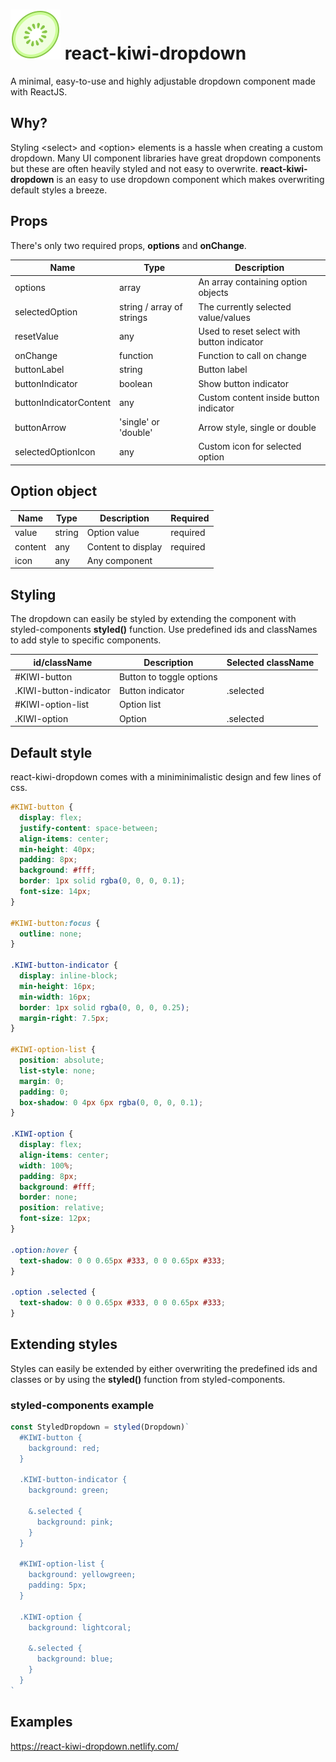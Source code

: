 # ![alt text](./icons8-kiwi-80.png) react-kiwi-dropdown

A minimal, easy-to-use and highly adjustable dropdown component made with ReactJS.

## Why?

Styling \<select> and \<option> elements is a hassle when creating a custom dropdown.
Many UI component libraries have great dropdown components but these are often heavily styled and not easy to overwrite. **react-kiwi-dropdown** is an easy to use dropdown component which makes overwriting default styles a breeze.

## Props

There's only two required props, **options** and **onChange**.

| Name                   | Type                      | Description                                |
| ---------------------- | ------------------------- | ------------------------------------------ |
| options                | array                     | An array containing option objects         |
| selectedOption         | string / array of strings | The currently selected value/values        |
| resetValue             | any                       | Used to reset select with button indicator |
| onChange               | function                  | Function to call on change                 |
| buttonLabel            | string                    | Button label                               |
| buttonIndicator        | boolean                   | Show button indicator                      |
| buttonIndicatorContent | any                       | Custom content inside button indicator     |
| buttonArrow            | 'single' or 'double'      | Arrow style, single or double              |
| selectedOptionIcon     | any                       | Custom icon for selected option            |

## Option object

| Name    | Type   | Description        | Required |
| ------- | ------ | ------------------ | -------- |
| value   | string | Option value       | required |
| content | any    | Content to display | required |
| icon    | any    | Any component      |

## Styling

The dropdown can easily be styled by extending the component with styled-components **styled()** function.
Use predefined ids and classNames to add style to specific components.

| id/className           | Description              | Selected className |
| ---------------------- | ------------------------ | ------------------ |
| #KIWI-button           | Button to toggle options |                    |
| .KIWI-button-indicator | Button indicator         | .selected          |
| #KIWI-option-list      | Option list              |                    |
| .KIWI-option           | Option                   | .selected          |

## Default style

react-kiwi-dropdown comes with a miniminimalistic design and few lines of css.

```css
#KIWI-button {
  display: flex;
  justify-content: space-between;
  align-items: center;
  min-height: 40px;
  padding: 8px;
  background: #fff;
  border: 1px solid rgba(0, 0, 0, 0.1);
  font-size: 14px;
}

#KIWI-button:focus {
  outline: none;
}

.KIWI-button-indicator {
  display: inline-block;
  min-height: 16px;
  min-width: 16px;
  border: 1px solid rgba(0, 0, 0, 0.25);
  margin-right: 7.5px;
}

#KIWI-option-list {
  position: absolute;
  list-style: none;
  margin: 0;
  padding: 0;
  box-shadow: 0 4px 6px rgba(0, 0, 0, 0.1);
}

.KIWI-option {
  display: flex;
  align-items: center;
  width: 100%;
  padding: 8px;
  background: #fff;
  border: none;
  position: relative;
  font-size: 12px;
}

.option:hover {
  text-shadow: 0 0 0.65px #333, 0 0 0.65px #333;
}

.option .selected {
  text-shadow: 0 0 0.65px #333, 0 0 0.65px #333;
}
```

## Extending styles

Styles can easily be extended by either overwriting the predefined ids and classes or by using the **styled()** function from styled-components.

### styled-components example

```javascript
const StyledDropdown = styled(Dropdown)`
  #KIWI-button {
    background: red;
  }

  .KIWI-button-indicator {
    background: green;

    &.selected {
      background: pink;
    }
  }

  #KIWI-option-list {
    background: yellowgreen;
    padding: 5px;
  }

  .KIWI-option {
    background: lightcoral;

    &.selected {
      background: blue;
    }
  }
`
```

## Examples

https://react-kiwi-dropdown.netlify.com/
